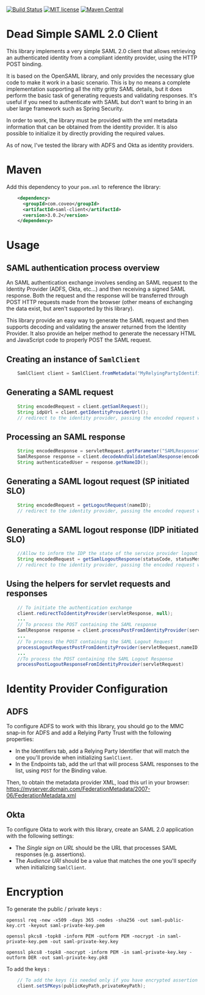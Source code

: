 [![Build Status](https://travis-ci.org/coveo/saml-client.svg?branch=master)](https://travis-ci.org/coveo/saml-client)
[![MIT license](http://img.shields.io/badge/license-MIT-brightgreen.svg)](https://github.com/coveo/saml-client/blob/master/LICENSE)
[![Maven Central](https://maven-badges.herokuapp.com/maven-central/com.coveo/saml-client/badge.svg)](https://maven-badges.herokuapp.com/maven-central/com.coveo/saml-client)

# Dead Simple SAML 2.0 Client

This library implements a very simple SAML 2.0 client that allows retrieving an authenticated identity from a compliant identity provider, using the HTTP POST binding.

It is based on the OpenSAML library, and only provides the necessary glue code to make it work in a basic scenario. This is by no means a complete implementation supporting all the nitty gritty SAML details, but it does perform the basic task of generating requests and validating responses. It's useful if you need to authenticate with SAML but don't want to bring in an uber large framework such as Spring Security.

In order to work, the library must be provided with the xml metadata information that can be obtained from the identity provider. It is also possible to initialize it by directly providing the required values.

As of now, I've tested the library with ADFS and Okta as identity providers.

# Maven

Add this dependency to your `pom.xml` to reference the library:

```xml
    <dependency>
      <groupId>com.coveo</groupId>
      <artifactId>saml-client</artifactId>
      <version>3.0.2</version>
    </dependency>
```

# Usage

## SAML authentication process overview

An SAML authentication exchange involves sending an SAML request to the Identity Provider (ADFS, Okta, etc...) and then receiving a signed SAML response. Both the request and the response will be transferred through POST HTTP requests made from the browser (other means of exchanging the data exist, but aren't supported by this library).

This library provide an easy way to generate the SAML request and then supports decoding and validating the answer returned from the Identity Provider. It also provide an helper method to generate the necessary HTML and JavaScript code to properly POST the SAML request.

## Creating an instance of `SamlClient`

```java
    SamlClient client = SamlClient.fromMetadata("MyRelyingPartyIdentifier", "http://some/url/that/processes/assertions", "<your.IDP.metadata.xml>");
```

## Generating a SAML request

```java
    String encodedRequest = client.getSamlRequest();
    String idpUrl = client.getIdentityProviderUrl();
    // redirect to the identity provider, passing the encoded request with the SAMLRequest form parameter.
```
## Processing an SAML response

```java
    String encodedResponse = servletRequest.getParameter("SAMLResponse");
    SamlResponse response = client.decodeAndValidateSamlResponse(encodedResponse);
    String authenticatedUser = response.getNameID();
```
## Generating a SAML logout request (SP initiated SLO)

```java
    String encodedRequest = getLogoutRequest(nameID);
    // redirect to the identity provider, passing the encoded request with the SAMLRequest form parameter.
```
## Generating a SAML logout response (IDP initiated SLO)

```java
    //Allow to inform the IDP the state of the service provider logout
    String encodedRequest = getSamlLogoutResponse(statusCode, statusMessage);
    // redirect to the identity provider, passing the encoded request with the SAMLRequest form parameter.
```
## Using the helpers for servlet requests and responses

```java
    // To initiate the authentication exchange
    client.redirectToIdentityProvider(servletResponse, null);
    ...
    // To process the POST containing the SAML response
    SamlResponse response = client.processPostFromIdentityProvider(servletRequest);
    ...
    // To process the POST containing the SAML Logout Request
    processLogoutRequestPostFromIdentityProvider(servletRequest,nameID)
    ...
    //To process the POST containing the SAML Logout Response 
    processPostLogoutResponseFromIdentityProvider(servletRequest)
```

# Identity Provider Configuration

## ADFS

To configure ADFS to work with this library, you should go to the MMC snap-in for ADFS and add a Relying Party Trust with the following properties:

* In the Identifiers tab, add a Relying Party Identifier that will match the one you'll provide when initializing `SamlClient`.
* In the Endpoints tab, add the url that will process SAML responses to the list, using `POST` for the Binding value.

Then, to obtain the metadata provider XML, load this url in your browser: https://myserver.domain.com/FederationMetadata/2007-06/FederationMetadata.xml

## Okta

To configure Okta to work with this library, create an SAML 2.0 application with the following settings:

* The *Single sign on URL* should be the URL that processes SAML responses (e.g. assertions).
* The *Audience URI* should be a value that matches the one you'll specify when initializing `SamlClient`.

# Encryption

To generate the public / private keys : 
```command
openssl req -new -x509 -days 365 -nodes -sha256 -out saml-public-key.crt -keyout saml-private-key.pem
 
openssl pkcs8 -topk8 -inform PEM -outform PEM -nocrypt -in saml-private-key.pem -out saml-private-key.key
 
openssl pkcs8 -topk8 -nocrypt -inform PEM -in saml-private-key.key -outform DER -out saml-private-key.pk8
```
To add the keys :
```java
    // To add the keys (is needed only if you have encrypted assertion or if you want to sign documents)
    client.setSPKeys(publicKeyPath,privateKeyPath);
```